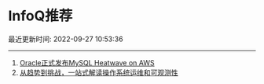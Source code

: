# InfoQ推荐

最近更新时间: 2022-09-27 10:53:36

--- 
1. [Oracle正式发布MySQL Heatwave on AWS](https://www.infoq.cn/article/2a4wyAUCqEjD2ilr0s41) 
2. [从趋势到挑战，一站式解读操作系统运维和可观测性](https://www.infoq.cn/article/ZVP2EPUiQmOQbqAiYtjD) 

